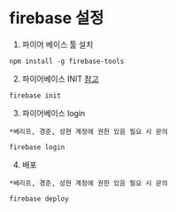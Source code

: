 # firebase 설정

1. 파이어 베이스 툴 설치
```
npm install -g firebase-tools
```

2. 파이어베이스 INIT [참고](https://spiralmoon.tistory.com/entry/Firebase-%ED%8C%8C%EC%9D%B4%EC%96%B4%EB%B2%A0%EC%9D%B4%EC%8A%A4%EB%A1%9C-%ED%98%B8%EC%8A%A4%ED%8C%85%ED%95%98%EA%B8%B0)
```
firebase init
```


3. 파이어베이스 login
```
*베리프, 경준, 성현 계정에 권한 있음 필요 시 문의

firebase login
```


4. 배포
```
*베리프, 경준, 성현 계정에 권한 있음 필요 시 문의

firebase deploy
```